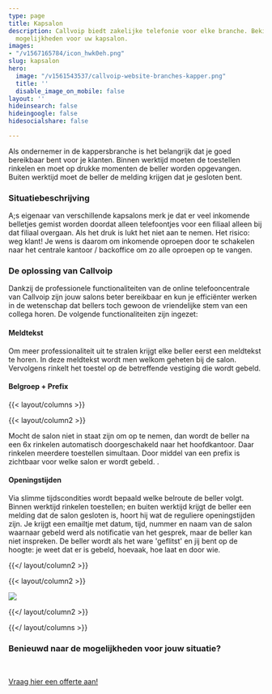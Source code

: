 ```yaml
---
type: page
title: Kapsalon
description: Callvoip biedt zakelijke telefonie voor elke branche. Bekijk hier de
  mogelijkheden voor uw kapsalon.
images:
- "/v1567165784/icon_hwk0eh.png"
slug: kapsalon
hero:
  image: "/v1561543537/callvoip-website-branches-kapper.png"
  title: ''
  disable_image_on_mobile: false
layout: ''
hideinsearch: false
hideingoogle: false
hidesocialshare: false

---
```

Als ondernemer in de kappersbranche is het belangrijk dat je goed bereikbaar bent voor je klanten. Binnen werktijd moeten de toestellen rinkelen en moet op drukke momenten de beller worden opgevangen. Buiten werktijd moet de beller de melding krijgen dat je gesloten bent.

### Situatiebeschrijving

A;s eigenaar van verschillende kapsalons merk je dat er veel inkomende belletjes gemist worden doordat alleen telefoontjes voor een filiaal alleen bij dat filiaal overgaan. Als het druk is lukt het niet aan te nemen. Het risico: weg klant! Je wens is daarom om inkomende oproepen door te schakelen naar het centrale kantoor / backoffice om zo alle oproepen op te vangen.

### De oplossing van Callvoip

Dankzij de professionele functionaliteiten van de online telefooncentrale van Callvoip zijn jouw salons beter bereikbaar en kun je efficiënter werken in de wetenschap dat bellers toch gewoon de vriendelijke stem van een collega horen. De volgende functionaliteiten zijn ingezet:

#### Meldtekst

Om meer professionaliteit uit te stralen krijgt elke beller eerst een meldtekst te horen. In deze meldtekst wordt men welkom geheten bij de salon. Vervolgens rinkelt het toestel op de betreffende vestiging die wordt gebeld.

#### Belgroep + Prefix

{{< layout/columns >}}

{{< layout/column2 >}}

Mocht de salon niet in staat zijn om op te nemen, dan wordt de beller na een 6x rinkelen automatisch doorgeschakeld naar het hoofdkantoor. Daar rinkelen meerdere toestellen simultaan. Door middel van een prefix is zichtbaar voor welke salon er wordt gebeld. .

#### Openingstijden

Via slimme tijdscondities wordt bepaald welke belroute de beller volgt. Binnen werktijd rinkelen toestellen; en buiten werktijd krijgt de beller een melding dat de salon gesloten is, hoort hij wat de reguliere openingstijden zijn. Je krijgt een emailtje met datum, tijd, nummer en naam van de salon waarnaar gebeld werd als notificatie van het gesprek, maar de beller kan niet inspreken. De beller wordt als het ware 'geflitst' en jij bent op de hoogte: je weet dat er is gebeld, hoevaak, hoe laat en door wie. 

{{</ layout/column2 >}}

{{< layout/column2 >}}

![](https://res.cloudinary.com/callvoip/image/upload/v1562576787/callvoip-website-branches-kapsalon-voorbeeld.png)

{{</ layout/column2 >}}

{{</ layout/columns >}}

### Benieuwd naar de mogelijkheden voor jouw situatie?

<br>

<a href="/offerte/" class="button">Vraag hier een offerte aan!</a>